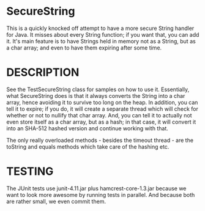 SecureString
=============

This is a quickly knocked off attempt to have a more secure String handler
for Java. It misses about every String function; if you want that, you can
add it. It's main feature is to have Strings held in memory not as a String,
but as a char array; and even to have them expiring after some time.

DESCRIPTION
=============

See the TestSecureString class for samples on how to use it. Essentially,
what SecureString does is that it always converts the String into a char
array, hence avoiding it to survive too long on the heap. In addition,
you can tell it to expire; if you do, it will create a separate thread
which will check for whether or not to nullify that char array. And,
you can tell it to actually not even store itself as a char array, but
as a hash; in that case, it will convert it into an SHA-512 hashed version and
continue working with that.

The only really overloaded methods - besides the timeout thread - are the
toString and equals methods which take care of the hashing etc.

TESTING
=============

The JUnit tests use junit-4.11.jar plus hamcrest-core-1.3.jar because we
want to look more awesome by running tests in parallel. And because both
are rather small, we even commit them.

